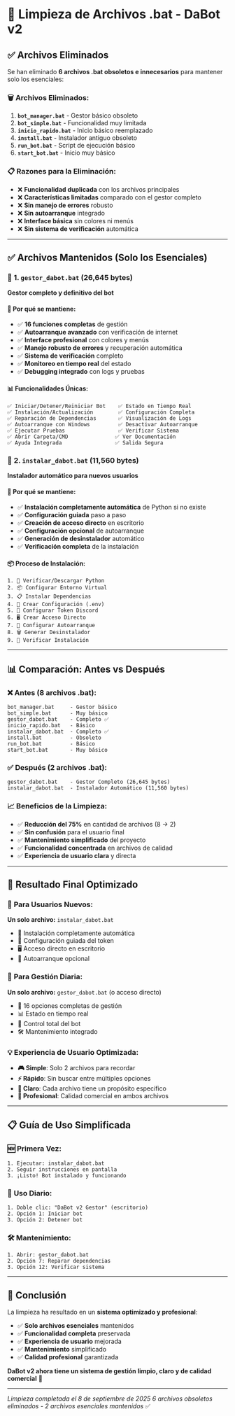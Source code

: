 # 🧹 Limpieza de Archivos .bat - DaBot v2

## ✅ **Archivos Eliminados**

Se han eliminado **6 archivos .bat obsoletos e innecesarios** para mantener solo los esenciales:

### 🗑️ **Archivos Eliminados:**
1. **`bot_manager.bat`** - Gestor básico obsoleto
2. **`bot_simple.bat`** - Funcionalidad muy limitada  
3. **`inicio_rapido.bat`** - Inicio básico reemplazado
4. **`install.bat`** - Instalador antiguo obsoleto
5. **`run_bot.bat`** - Script de ejecución básico
6. **`start_bot.bat`** - Inicio muy básico

### 📋 **Razones para la Eliminación:**
- ❌ **Funcionalidad duplicada** con los archivos principales
- ❌ **Características limitadas** comparado con el gestor completo
- ❌ **Sin manejo de errores** robusto
- ❌ **Sin autoarranque** integrado
- ❌ **Interface básica** sin colores ni menús
- ❌ **Sin sistema de verificación** automática

---

## ✅ **Archivos Mantenidos (Solo los Esenciales)**

### 🎯 **1. `gestor_dabot.bat` (26,645 bytes)**
**Gestor completo y definitivo del bot**

#### 🚀 **Por qué se mantiene:**
- ✅ **16 funciones completas** de gestión
- ✅ **Autoarranque avanzado** con verificación de internet
- ✅ **Interface profesional** con colores y menús
- ✅ **Manejo robusto de errores** y recuperación automática
- ✅ **Sistema de verificación** completo
- ✅ **Monitoreo en tiempo real** del estado
- ✅ **Debugging integrado** con logs y pruebas

#### 📊 **Funcionalidades Únicas:**
```
✅ Iniciar/Detener/Reiniciar Bot    ✅ Estado en Tiempo Real
✅ Instalación/Actualización        ✅ Configuración Completa  
✅ Reparación de Dependencias       ✅ Visualización de Logs
✅ Autoarranque con Windows         ✅ Desactivar Autoarranque
✅ Ejecutar Pruebas                 ✅ Verificar Sistema
✅ Abrir Carpeta/CMD               ✅ Ver Documentación
✅ Ayuda Integrada                 ✅ Salida Segura
```

### 🎉 **2. `instalar_dabot.bat` (11,560 bytes)**
**Instalador automático para nuevos usuarios**

#### 🚀 **Por qué se mantiene:**
- ✅ **Instalación completamente automática** de Python si no existe
- ✅ **Configuración guiada** paso a paso
- ✅ **Creación de acceso directo** en escritorio
- ✅ **Configuración opcional** de autoarranque
- ✅ **Generación de desinstalador** automático
- ✅ **Verificación completa** de la instalación

#### 📦 **Proceso de Instalación:**
```
1. 🐍 Verificar/Descargar Python
2. 📦 Configurar Entorno Virtual  
3. 📋 Instalar Dependencias
4. 📝 Crear Configuración (.env)
5. 🔑 Configurar Token Discord
6. 🖥️ Crear Acceso Directo
7. 🏁 Configurar Autoarranque
8. 🗑️ Generar Desinstalador
9. 🧪 Verificar Instalación
```

---

## 📊 **Comparación: Antes vs Después**

### ❌ **Antes (8 archivos .bat):**
```
bot_manager.bat     - Gestor básico
bot_simple.bat      - Muy básico
gestor_dabot.bat    - Completo ✅
inicio_rapido.bat   - Básico
instalar_dabot.bat  - Completo ✅  
install.bat         - Obsoleto
run_bot.bat         - Básico
start_bot.bat       - Muy básico
```

### ✅ **Después (2 archivos .bat):**
```
gestor_dabot.bat    - Gestor Completo (26,645 bytes)
instalar_dabot.bat  - Instalador Automático (11,560 bytes)
```

### 📈 **Beneficios de la Limpieza:**
- ✅ **Reducción del 75%** en cantidad de archivos (8 → 2)
- ✅ **Sin confusión** para el usuario final
- ✅ **Mantenimiento simplificado** del proyecto
- ✅ **Funcionalidad concentrada** en archivos de calidad
- ✅ **Experiencia de usuario clara** y directa

---

## 🎯 **Resultado Final Optimizado**

### 🚀 **Para Usuarios Nuevos:**
**Un solo archivo:** `instalar_dabot.bat`
- 🎉 Instalación completamente automática
- 🔑 Configuración guiada del token
- 🖥️ Acceso directo en escritorio
- 🏁 Autoarranque opcional

### 🔧 **Para Gestión Diaria:**
**Un solo archivo:** `gestor_dabot.bat` (o acceso directo)
- 🎯 16 opciones completas de gestión
- 📊 Estado en tiempo real
- 🔄 Control total del bot
- 🛠️ Mantenimiento integrado

### 💡 **Experiencia de Usuario Optimizada:**
- **🎮 Simple**: Solo 2 archivos para recordar
- **⚡ Rápido**: Sin buscar entre múltiples opciones
- **🎯 Claro**: Cada archivo tiene un propósito específico
- **🚀 Profesional**: Calidad comercial en ambos archivos

---

## 📋 **Guía de Uso Simplificada**

### 🆕 **Primera Vez:**
```
1. Ejecutar: instalar_dabot.bat
2. Seguir instrucciones en pantalla
3. ¡Listo! Bot instalado y funcionando
```

### 🔄 **Uso Diario:**
```
1. Doble clic: "DaBot v2 Gestor" (escritorio)
2. Opción 1: Iniciar bot
3. Opción 2: Detener bot
```

### 🛠️ **Mantenimiento:**
```
1. Abrir: gestor_dabot.bat
2. Opción 7: Reparar dependencias
3. Opción 12: Verificar sistema
```

---

## 🎉 **Conclusión**

La limpieza ha resultado en un **sistema optimizado y profesional**:

- ✅ **Solo archivos esenciales** mantenidos
- ✅ **Funcionalidad completa** preservada  
- ✅ **Experiencia de usuario** mejorada
- ✅ **Mantenimiento** simplificado
- ✅ **Calidad profesional** garantizada

**DaBot v2 ahora tiene un sistema de gestión limpio, claro y de calidad comercial** 🚀

---

*Limpieza completada el 8 de septiembre de 2025*
*6 archivos obsoletos eliminados - 2 archivos esenciales mantenidos* ✅
